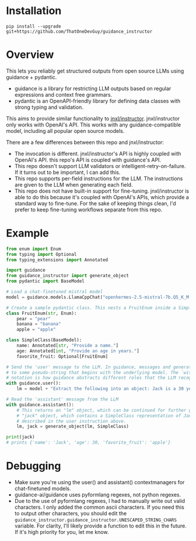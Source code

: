 # Installation
`pip install --upgrade git+https://github.com/ThatOneDevGuy/guidance_instructor`

# Overview
This lets you reliably get structured outputs from open source LLMs using guidance + pydantic.
- guidance is a library for restricting LLM outputs based on regular expressions and context free grammars.
- pydantic is an OpenAPI-friendly library for defining data classes with strong typing and validation.

This aims to provide similar functionality to [jnxl/instructor](https://github.com/jxnl/instructor).
jnxl/instructor only works with OpenAI's API. This works with any guidance-compatible model, including
all popular open source models.

There are a few differences between this repo and jnxl/instructor:
- The invocation is different. jnxl/instructor's API is highly coupled with OpenAI's API. this repo's API is coupled with guidance's API.
- This repo doesn't support LLM validators or intelligent-retry-on-failure. If it turns out to be important, I can add this.
- This repo supports per-field instructions for the LLM. The instructions are given to the LLM when generating each field.
- This repo does not have built-in support for fine-tuning. jnxl/instructor is able to do this because it's coupled with OpenAI's APIs, which provide a standard way to fine-tune. For the sake of keeping things clean, I'd prefer to keep fine-tuning workflows separate from this repo.

# Example
```python
from enum import Enum
from typing import Optional
from typing_extensions import Annotated

import guidance
from guidance_instructor import generate_object
from pydantic import BaseModel

# Load a chat-finetuned mistral model
model = guidance.models.LlamaCppChat("openhermes-2.5-mistral-7b.Q5_K_M.gguf")

# Create a sample pydantic class. This nests a FruitEnum inside a SimpleClass.
class FruitEnum(str, Enum):
    pear = "pear"
    banana = "banana"
    apple = "apple"

class SimpleClass(BaseModel):
    name: Annotated[str, "Provide a name."]
    age: Annotated[int, "Provide an age in years."]
    favorite_fruit: Optional[FruitEnum]

# Send the 'user' message to the LLM. In guidance, messages and generations get appended
# to some pseudo-string that begins with the underlying model. The `with guidance.user()`
# notation is how guidance abstracts different roles that the LLM recognizes.
with guidance.user():
    lm = model + "Extract the following into an object: Jack is a 30 year old dude that loves apples."

# Read the 'assistant' message from the LLM
with guidance.assistant():
    # This returns an "lm" object, which can be continued for further generations, plus a
    # "jack" object, which contains a SimpleClass representation of Jack's information as
    # described in the user instruction above.
    lm, jack = generate_object(lm, SimpleClass)

print(jack)
# prints {'name': 'Jack', 'age': 30, 'favorite_fruit': 'apple'}
```

# Debugging
- Make sure you're using the user() and assistant() contextmanagers for chat-finetuned models.
- guidance-ai/guidance uses pyformlang regexes, not python regexes.
- Due to the use of pyformlang regexes, I had to manually write out valid
characters. I only added the common ascii characters. If you need this to
output other characters, you should edit the
`guidance_instructor.guidance_instructor.UNESCAPED_STRING_CHARS` variable.
For clarity, I'll likely provide a function to edit this in the future. If
it's high priority for you, let me know.
